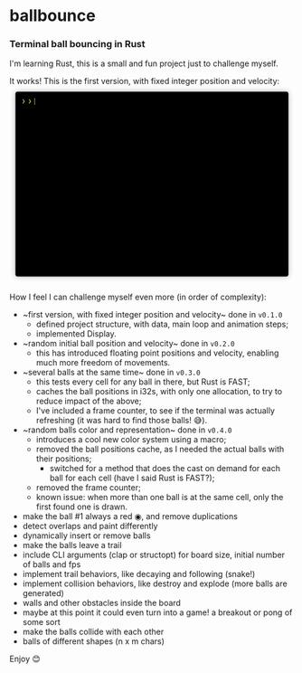 # ballbounce
### Terminal ball bouncing in Rust

I'm learning Rust, this is a small and fun project just to challenge myself.

It works! This is the first version, with fixed integer position and velocity:
![ballbounce-v1](img/ballbounce.gif)

How I feel I can challenge myself even more (in order of complexity):

- ~first version, with fixed integer position and velocity~ done in `v0.1.0`
    - defined project structure, with data, main loop and animation steps;
    - implemented Display.
- ~random initial ball position and velocity~ done in `v0.2.0`
    - this has introduced floating point positions and velocity, enabling much more freedom of movements.
- ~several balls at the same time~ done in `v0.3.0`
    - this tests every cell for any ball in there, but Rust is FAST;
    - caches the ball positions in i32s, with only one allocation, to try to reduce impact of the above;
    - I've included a frame counter, to see if the terminal was actually refreshing (it was hard to find those balls! 😅).
- ~random balls color and representation~ done in `v0.4.0`
    - introduces a cool new color system using a macro;
    - removed the ball positions cache, as I needed the actual balls with their positions;
        - switched for a method that does the cast on demand for each ball for each cell (have I said Rust is FAST?);
    - removed the frame counter;
    - known issue: when more than one ball is at the same cell, only the first found one is drawn.
- make the ball #1 always a red ◉, and remove duplications
- detect overlaps and paint differently
- dynamically insert or remove balls
- make the balls leave a trail
- include CLI arguments (clap or structopt) for board size, initial number of balls and fps
- implement trail behaviors, like decaying and following (snake!)
- implement collision behaviors, like destroy and explode (more balls are generated)
- walls and other obstacles inside the board
- maybe at this point it could even turn into a game! a breakout or pong of some sort
- make the balls collide with each other
- balls of different shapes (n x m chars)

Enjoy 😊
